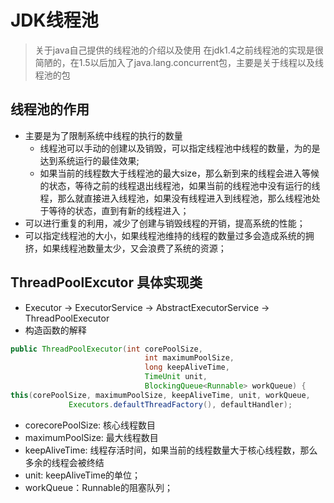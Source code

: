 # JDK线程池

> 关于java自己提供的线程池的介绍以及使用
> 在jdk1.4之前线程池的实现是很简陋的，在1.5以后加入了java.lang.concurrent包，主要是关于线程以及线程池的包

## 线程池的作用
- 主要是为了限制系统中线程的执行的数量
  * 线程池可以手动的创建以及销毁，可以指定线程池中线程的数量，为的是达到系统运行的最佳效果;
  * 如果当前的线程数大于线程池的最大size，那么新到来的线程会进入等候的状态，等待之前的线程退出线程池，如果当前的线程池中没有运行的线程，那么就直接进入线程池，如果没有线程进入到线程池，那么线程池处于等待的状态，直到有新的线程进入；
- 可以进行重复的利用，减少了创建与销毁线程的开销，提高系统的性能；
- 可以指定线程池的大小，如果线程池维持的线程的数量过多会造成系统的拥挤，如果线程池数量太少，又会浪费了系统的资源；

## ThreadPoolExcutor  具体实现类
- Executor -> ExecutorService -> AbstractExecutorService -> ThreadPoolExecutor
- 构造函数的解释
```java
public ThreadPoolExecutor(int corePoolSize,
                              int maximumPoolSize,
                              long keepAliveTime,
                              TimeUnit unit,
                              BlockingQueue<Runnable> workQueue) {
this(corePoolSize, maximumPoolSize, keepAliveTime, unit, workQueue,
             Executors.defaultThreadFactory(), defaultHandler);
```
* corecorePoolSize: 核心线程数目
* maximumPoolSize: 最大线程数目
* keepAliveTime: 线程存活时间，如果当前的线程数量大于核心线程数，那么多余的线程会被终结
* unit: keepAliveTime的单位；
* workQueue：Runnable的阻塞队列；